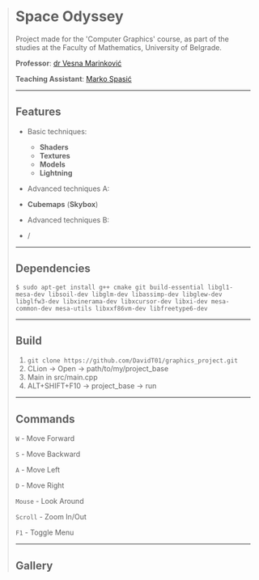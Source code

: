 > # Space Odyssey
>
> Project made for the 'Computer Graphics' course, as part of the studies at the Faculty of Mathematics, University of Belgrade.
>
> **Professor**: [dr Vesna Marinković](https://poincare.matf.bg.ac.rs/~vesna.marinkovic/)
>
> **Teaching Assistant**: [Marko Spasić](https://github.com/spaske00)
>
> <hr>
>
> ## Features
>
> - Basic techniques:
>   - **Shaders**
>   - **Textures**
>   - **Models**
>   - **Lightning**
>
>- Advanced techniques A:
>  - **Cubemaps** (**Skybox**)
>
>- Advanced techniques B:
>  - /
>
><hr>
>
> ## Dependencies
>
> ```
> $ sudo apt-get install g++ cmake git build-essential libgl1-mesa-dev libsoil-dev libglm-dev libassimp-dev libglew-dev libglfw3-dev libxinerama-dev libxcursor-dev libxi-dev mesa-common-dev mesa-utils libxxf86vm-dev libfreetype6-dev
> ```
>
><hr>
>
> ## Build
>
> 1. ``git clone https://github.com/DavidT01/graphics_project.git``
> 2. CLion -> Open -> path/to/my/project_base
> 3. Main in src/main.cpp
> 4. ALT+SHIFT+F10 -> project_base -> run
>
> <hr>
>
> ## Commands
>
> `W` - Move Forward
>
> `S` - Move Backward
>
> `A` - Move Left
>
> `D` - Move Right
>
>`Mouse` - Look Around
>
>`Scroll` - Zoom In/Out
>
>`F1` - Toggle Menu
>
><hr>
>
> ## Gallery
>
